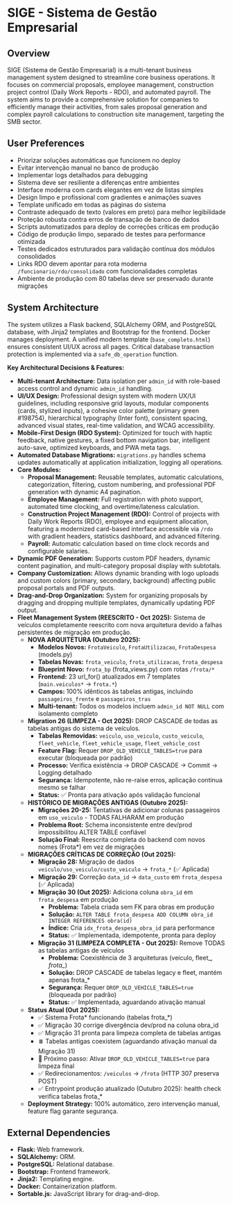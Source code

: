 # SIGE - Sistema de Gestão Empresarial

## Overview
SIGE (Sistema de Gestão Empresarial) is a multi-tenant business management system designed to streamline core business operations. It focuses on commercial proposals, employee management, construction project control (Daily Work Reports - RDO), and automated payroll. The system aims to provide a comprehensive solution for companies to efficiently manage their activities, from sales proposal generation and complex payroll calculations to construction site management, targeting the SMB sector.

## User Preferences
- Priorizar soluções automáticas que funcionem no deploy
- Evitar intervenção manual no banco de produção
- Implementar logs detalhados para debugging
- Sistema deve ser resiliente a diferenças entre ambientes
- Interface moderna com cards elegantes em vez de listas simples
- Design limpo e profissional com gradientes e animações suaves
- Template unificado em todas as páginas do sistema
- Contraste adequado de texto (valores em preto) para melhor legibilidade
- Proteção robusta contra erros de transação de banco de dados
- Scripts automatizados para deploy de correções críticas em produção
- Código de produção limpo, separado de testes para performance otimizada
- Testes dedicados estruturados para validação contínua dos módulos consolidados
- Links RDO devem apontar para rota moderna `/funcionario/rdo/consolidado` com funcionalidades completas
- Ambiente de produção com 80 tabelas deve ser preservado durante migrações

## System Architecture
The system utilizes a Flask backend, SQLAlchemy ORM, and PostgreSQL database, with Jinja2 templates and Bootstrap for the frontend. Docker manages deployment. A unified modern template (`base_completo.html`) ensures consistent UI/UX across all pages. Critical database transaction protection is implemented via a `safe_db_operation` function.

**Key Architectural Decisions & Features:**
-   **Multi-tenant Architecture:** Data isolation per `admin_id` with role-based access control and dynamic `admin_id` handling.
-   **UI/UX Design:** Professional design system with modern UX/UI guidelines, including responsive grid layouts, modular components (cards, stylized inputs), a cohesive color palette (primary green #198754), hierarchical typography (Inter font), consistent spacing, advanced visual states, real-time validation, and WCAG accessibility.
-   **Mobile-First Design (RDO System):** Optimized for touch with haptic feedback, native gestures, a fixed bottom navigation bar, intelligent auto-save, optimized keyboards, and PWA meta tags.
-   **Automated Database Migrations:** `migrations.py` handles schema updates automatically at application initialization, logging all operations.
-   **Core Modules:**
    -   **Proposal Management:** Reusable templates, automatic calculations, categorization, filtering, custom numbering, and professional PDF generation with dynamic A4 pagination.
    -   **Employee Management:** Full registration with photo support, automated time clocking, and overtime/lateness calculation.
    -   **Construction Project Management (RDO):** Control of projects with Daily Work Reports (RDO), employee and equipment allocation, featuring a modernized card-based interface accessible via `/rdo` with gradient headers, statistics dashboard, and advanced filtering.
    -   **Payroll:** Automatic calculation based on time clock records and configurable salaries.
-   **Dynamic PDF Generation:** Supports custom PDF headers, dynamic content pagination, and multi-category proposal display with subtotals.
-   **Company Customization:** Allows dynamic branding with logo uploads and custom colors (primary, secondary, background) affecting public proposal portals and PDF outputs.
-   **Drag-and-Drop Organization:** System for organizing proposals by dragging and dropping multiple templates, dynamically updating PDF output.
-   **Fleet Management System (REESCRITO - Oct 2025):** Sistema de veículos completamente reescrito com nova arquitetura devido a falhas persistentes de migração em produção.
    -   **NOVA ARQUITETURA (Outubro 2025):**
        - **Modelos Novos:** `FrotaVeiculo`, `FrotaUtilizacao`, `FrotaDespesa` (models.py)
        - **Tabelas Novas:** `frota_veiculo`, `frota_utilizacao`, `frota_despesa`
        - **Blueprint Novo:** `frota_bp` (frota_views.py) com rotas `/frota/*`
        - **Frontend:** 23 url_for() atualizados em 7 templates (`main.veiculos*` → `frota.*`)
        - **Campos:** 100% idênticos às tabelas antigas, incluindo `passageiros_frente` e `passageiros_tras`
        - **Multi-tenant:** Todos os modelos incluem `admin_id NOT NULL` com isolamento completo
    -   **Migration 26 (LIMPEZA - Oct 2025):** DROP CASCADE de todas as tabelas antigas do sistema de veículos.
        - **Tabelas Removidas:** `veiculo`, `uso_veiculo`, `custo_veiculo`, `fleet_vehicle`, `fleet_vehicle_usage`, `fleet_vehicle_cost`
        - **Feature Flag:** Requer `DROP_OLD_VEHICLE_TABLES=true` para executar (bloqueada por padrão)
        - **Processo:** Verifica existência → DROP CASCADE → Commit → Logging detalhado
        - **Segurança:** Idempotente, não re-raise erros, aplicação continua mesmo se falhar
        - **Status:** ✅ Pronta para ativação após validação funcional
    -   **HISTÓRICO DE MIGRAÇÕES ANTIGAS (Outubro 2025):**
        - **Migrações 20-25:** Tentativas de adicionar colunas passageiros em `uso_veiculo` - TODAS FALHARAM em produção
        - **Problema Root:** Schema inconsistente entre dev/prod impossibilitou ALTER TABLE confiável
        - **Solução Final:** Reescrita completa do backend com novos nomes (Frota*) em vez de migrações
    -   **MIGRAÇÕES CRÍTICAS DE CORREÇÃO (Out 2025):**
        - **Migração 28:** Migração de dados `veiculo/uso_veiculo/custo_veiculo` → `frota_*` (✅ Aplicada)
        - **Migração 29:** Correção `data_id` → `data_custo` em `frota_despesa` (✅ Aplicada)
        - **Migração 30 (Out 2025):** Adiciona coluna `obra_id` em `frota_despesa` em produção
            - **Problema:** Tabela criada sem FK para obras em produção
            - **Solução:** `ALTER TABLE frota_despesa ADD COLUMN obra_id INTEGER REFERENCES obra(id)`
            - **Índice:** Cria `idx_frota_despesa_obra_id` para performance
            - **Status:** ✅ Implementada, idempotente, pronta para deploy
        - **Migração 31 (LIMPEZA COMPLETA - Out 2025):** Remove TODAS as tabelas antigas de veículos
            - **Problema:** Coexistência de 3 arquiteturas (veiculo, fleet_*, frota_*)
            - **Solução:** DROP CASCADE de tabelas legacy e fleet, mantém apenas frota_*
            - **Segurança:** Requer `DROP_OLD_VEHICLE_TABLES=true` (bloqueada por padrão)
            - **Status:** ✅ Implementada, aguardando ativação manual
    -   **Status Atual (Out 2025):**
        - ✅ Sistema Frota* funcionando (tabelas frota_*)
        - ✅ Migração 30 corrige divergência dev/prod na coluna obra_id
        - ✅ Migração 31 pronta para limpeza completa de tabelas antigas
        - ⏸️  Tabelas antigas coexistem (aguardando ativação manual da Migração 31)
        - 🎯 Próximo passo: Ativar `DROP_OLD_VEHICLE_TABLES=true` para limpeza final
        - ✅ Redirecionamentos: `/veiculos` → `/frota` (HTTP 307 preserva POST)
        - ✅ Entrypoint produção atualizado (Outubro 2025): health check verifica tabelas frota_*
    -   **Deployment Strategy:** 100% automático, zero intervenção manual, feature flag garante segurança.

## External Dependencies
-   **Flask:** Web framework.
-   **SQLAlchemy:** ORM.
-   **PostgreSQL:** Relational database.
-   **Bootstrap:** Frontend framework.
-   **Jinja2:** Templating engine.
-   **Docker:** Containerization platform.
-   **Sortable.js:** JavaScript library for drag-and-drop.